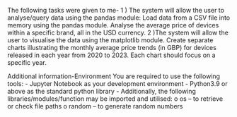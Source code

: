 The following tasks were given to me-
 1 ) The system will allow the user to analyse/query data using the pandas module: Load data from a CSV file into memory using the pandas module. 
 Analyse the average price of devices within a specific brand, all in the USD currency. 
2 )The system will allow the user to visualise the data using the matplotlib module. 
Create separate charts illustrating the monthly average price trends (in GBP) for devices released in each year from 2020 to 2023. 
Each chart should focus on a specific year. 

Additional information-Environment You are required to use the following tools: - Jupyter Notebook as your development environment - Python3.9 or above as the standard python library - Additionally, the following libraries/modules/function may be imported and utilised: o os – to retrieve or check file paths 
o random – to generate random numbers 

 
